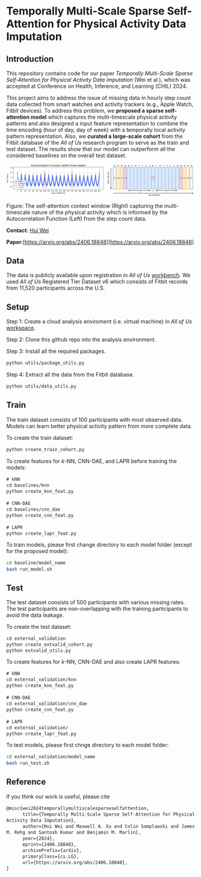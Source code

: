 # Temporally Multi-Scale Sparse Self-Attention for Physical Activity Data Imputation



## Introduction

This repository contains code for our paper _Temporally Multi-Scale Sparse Self-Attention for Physical Activity Data Imputation_ (Wei et al.), which was accepted at Conference on Health, Inference, and Learning (CHIL) 2024.  

This project aims to address the issue of missing data in hourly step count data collected from smart watches and activity trackers (e.g., Apple Watch, Fitbit devices). To address this problem, we **proposed a sparse self-attention model** which captures the multi-timescale physical activity patterns and also designed a input feature representation to combine the time encoding (hour of day, day of week) with a temporally local activity pattern representation. Also, we **curated a large-scale cohort** from the Fitbit database of the _All of Us_ research program to serve as the train and test dataset. The results show that our model can outperform all the considered baselines on the overall test dataset.

![acf_ctw](./figure.png)

Figure: The self-attention context window (Right) capturing the multi-timescale nature of the physical activity which is informed by the Autocorrelation Function (Left) from the step count data. 

**Contact**: [Hui Wei](mailto:huiwei@cs.umass.edu)

**Paper**:[https://arxiv.org/abs/2406.18848](https://arxiv.org/abs/2406.18848)

## Data

The data is publicly available upon registration in _All of Us_ [workbench](https://www.researchallofus.org/data-tools/workbench/). We used _All of Us_ Registered Tier Dataset v6 which consists of Fitbit records from 11,520 participants across the U.S.

##  Setup

Step 1: Create a cloud analysis enviroment (i.e. virtual machine) in _All of Us_ [workspace](https://workbench.researchallofus.org/login).

Step 2: Clone this github repo into the analysis environment. 

Step 3: Install all the required packages. 

```bash
python utils/package_utils.py
```

Step 4: Extract all the data from the Fitbit database.

```bash
python utils/data_utils.py
```

## Train

The train dataset consists of 100 participants with most observed data. Models can learn better physical activity pattern from more complete data. 

To create the train dataset:

```bash
python create_train_cohort.py
```

To create features for $k$-NN, CNN-DAE, and LAPR before training the models:

```
# kNN
cd baselines/knn
python create_knn_feat.py

# CNN-DAE
cd baselines/cnn_dae
python create_cnn_feat.py

# LAPR
python create_lapr_feat.py
```

 To train models, please first change directory to each model folder (except for the proposed model):

```bash
cd baseline/model_name
bash run_model.sh
```

## Test

The test dataset consists of 500 participants with various missing rates. The test participants are non-overlapping with the training participants to avoid the data leakage. 

To create the test dataset:

```
cd external_validation
python create_extvalid_cohort.py
python extvalid_utils.py
```

To create features for $k$-NN, CNN-DAE and also create LAPR features:

```
# kNN
cd external_validation/knn
python create_knn_feat.py

# CNN-DAE
cd external_validation/cnn_dae
python create_cnn_feat.py

# LAPR
cd external_validation/
python create_lapr_feat.py
```

To test models, please first chnge directory to each model folder:

```bash
cd external_validation/model_name
bash run_test.sh
```

## Reference
If you think our work is useful, please cite
```
@misc{wei2024temporallymultiscalesparseselfattention,
      title={Temporally Multi-Scale Sparse Self-Attention for Physical Activity Data Imputation}, 
      author={Hui Wei and Maxwell A. Xu and Colin Samplawski and James M. Rehg and Santosh Kumar and Benjamin M. Marlin},
      year={2024},
      eprint={2406.18848},
      archivePrefix={arXiv},
      primaryClass={cs.LG},
      url={https://arxiv.org/abs/2406.18848}, 
}
```
